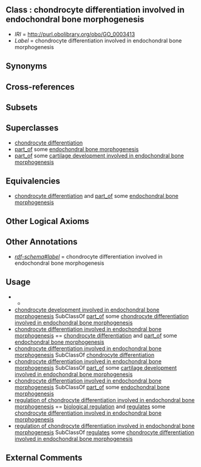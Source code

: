 
## Class : chondrocyte differentiation involved in endochondral bone morphogenesis

 * *IRI* = http://purl.obolibrary.org/obo/GO_0003413
 * *Label* = chondrocyte differentiation involved in endochondral bone morphogenesis

## Synonyms


## Cross-references


## Subsets


## Superclasses

 * [chondrocyte differentiation](../../GO/62/GO_0002062.md)
 * [part_of](../../BFO/50/BFO_0000050.md) some [endochondral bone morphogenesis](../../GO/50/GO_0060350.md)
 * [part_of](../../BFO/50/BFO_0000050.md) some [cartilage development involved in endochondral bone morphogenesis](../../GO/51/GO_0060351.md)

## Equivalencies

 * [chondrocyte differentiation](../../GO/62/GO_0002062.md) and [part_of](../../BFO/50/BFO_0000050.md) some [endochondral bone morphogenesis](../../GO/50/GO_0060350.md)

## Other Logical Axioms


## Other Annotations

 * *[rdf-schema#label](../../el/rdf-schema#label.md)* = chondrocyte differentiation involved in endochondral bone morphogenesis

## Usage

 * -
 * [chondrocyte development involved in endochondral bone morphogenesis](../../GO/33/GO_0003433.md) SubClassOf [part_of](../../BFO/50/BFO_0000050.md) some [chondrocyte differentiation involved in endochondral bone morphogenesis](../../GO/13/GO_0003413.md)
 * [chondrocyte differentiation involved in endochondral bone morphogenesis](../../GO/13/GO_0003413.md) == [chondrocyte differentiation](../../GO/62/GO_0002062.md) and [part_of](../../BFO/50/BFO_0000050.md) some [endochondral bone morphogenesis](../../GO/50/GO_0060350.md)
 * [chondrocyte differentiation involved in endochondral bone morphogenesis](../../GO/13/GO_0003413.md) SubClassOf [chondrocyte differentiation](../../GO/62/GO_0002062.md)
 * [chondrocyte differentiation involved in endochondral bone morphogenesis](../../GO/13/GO_0003413.md) SubClassOf [part_of](../../BFO/50/BFO_0000050.md) some [cartilage development involved in endochondral bone morphogenesis](../../GO/51/GO_0060351.md)
 * [chondrocyte differentiation involved in endochondral bone morphogenesis](../../GO/13/GO_0003413.md) SubClassOf [part_of](../../BFO/50/BFO_0000050.md) some [endochondral bone morphogenesis](../../GO/50/GO_0060350.md)
 * [regulation of chondrocyte differentiation involved in endochondral bone morphogenesis](../../GO/38/GO_1902738.md) == [biological regulation](../../GO/07/GO_0065007.md) and [regulates](../../RO/11/RO_0002211.md) some [chondrocyte differentiation involved in endochondral bone morphogenesis](../../GO/13/GO_0003413.md)
 * [regulation of chondrocyte differentiation involved in endochondral bone morphogenesis](../../GO/38/GO_1902738.md) SubClassOf [regulates](../../RO/11/RO_0002211.md) some [chondrocyte differentiation involved in endochondral bone morphogenesis](../../GO/13/GO_0003413.md)

## External Comments

